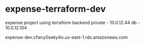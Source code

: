# expense-terraform-dev
expense project using terraform
backend private - 10.0.12.44
db - 10.0.12.104

expense-dev.cfwcy0seky4o.us-east-1.rds.amazonaws.com